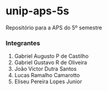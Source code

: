 # unip-aps-5s
Repositório para a APS do 5º semestre


### Integrantes
 
1. Gabriel Augusto P de Castilho
2. Gabriel Gustavo R de Oliveira
3. João Victor Dutra Santos
4. Lucas Ramalho Camarotto
5. Eliseu Pereira Lopes Junior
